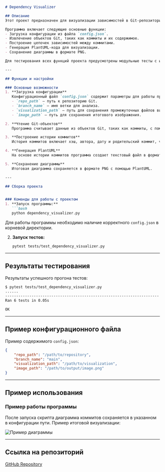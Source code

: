 ```markdown
# Dependency Visualizer

## Описание  
Этот проект предназначен для визуализации зависимостей в Git-репозиториях. Основная задача программы — построение диаграммы, отображающей историю коммитов, включая авторов, дату и связи между коммитами, с помощью PlantUML.  

Программа включает следующие основные функции:  
- Загрузка конфигурации из файла `config.json`.  
- Извлечение объектов Git, таких как коммиты и их содержимое.  
- Построение цепочек зависимостей между коммитами.  
- Генерация PlantUML-кода для визуализации.  
- Сохранение диаграммы в формате PNG.  

Для тестирования всех функций проекта предусмотрены модульные тесты с использованием `pytest`.

---

## Функции и настройки  

### Основные возможности  
1. **Загрузка конфигурации**  
   Конфигурационный файл `config.json` содержит параметры для работы программы:
   - `repo_path` — путь к репозиторию Git.
   - `branch_name` — имя ветки для анализа.
   - `visualization_path` — путь для сохранения промежуточных файлов визуализации.
   - `image_path` — путь для сохранения итогового изображения.  

2. **Чтение Git-объектов**  
   Программа считывает данные из объектов Git, таких как коммиты, с помощью декомпрессии и парсинга.  

3. **Построение истории коммитов**  
   История коммитов включает хэш, автора, дату и родительский коммит, что позволяет построить дерево зависимостей.  

4. **Генерация PlantUML**  
   На основе истории коммитов программа создает текстовый файл в формате PlantUML, который затем преобразуется в диаграмму.  

5. **Сохранение диаграммы**  
   Итоговая диаграмма сохраняется в формате PNG с помощью PlantUML.  

---

## Сборка проекта  


### Команды для работы с проектом  
1. **Запуск программы:**  
   ```bash
   python dependency_visualizer.py
   ```
   Для работы программы необходимо наличие корректного `config.json` в корневой директории.  

2. **Запуск тестов:**  
   ```bash
   pytest tests/test_dependency_visualizer.py
   ```

---

## Результаты тестирования  

Результаты успешного прогона тестов:  
```bash
$ pytest tests/test_dependency_visualizer.py
......
----------------------------------------------------------------------
Ran 6 tests in 0.05s

OK
```

---

## Пример конфигурационного файла  
Пример содержимого `config.json`:  
```json
{
    "repo_path": "/path/to/repository",
    "branch_name": "main",
    "visualization_path": "/path/to/visualization",
    "image_path": "/path/to/output/image.png"
}
```

---

## Пример использования  

### Пример работы программы  
После запуска скрипта диаграмма коммитов сохраняется в указанном в конфигурации пути. Пример итоговой визуализации:  

![Пример диаграммы](./graph.png)

---

## Ссылка на репозиторий  
[GitHub Repository](https://github.com/riakkka/konfig.homeworks.git)
```